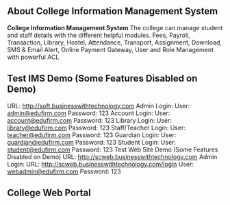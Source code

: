 ## About College Information Management System
**College Information Management System** The college can manage student and staff details with the different helpful modules.
Fees, Payroll, Transaction, Library, Hostel, Attendance, Transport, Assignment, Download, SMS & Email Alert, Online Payment Gateway, User and Role Management with powerful ACL

## Test IMS Demo (Some Features Disabled on Demo)
URL: http://soft.businesswithtechnology.com 
Admin Login:
User: admin@edufirm.com 
Password: 123
Account Login:
User: account@edufirm.com 
Password: 123
Library Login:
User: library@edufirm.com 
Password: 123
Staff/Teacher Login:
User: teacher@edufirm.com 
Password: 123
Guardian Login:
User: guardian@edufirm.com 
Password: 123
Student Login:
User: student@edufirm.com 
Password: 123
Test Web Site Demo (Some Features Disabled on Demo)
URL: http://scweb.businesswithtechnology.com 
Admin Login:
URL: http://scweb.businesswithtechnology.com/login 
User: webadmin@edufirm.com 
Password: 123

## College Web Portal 
